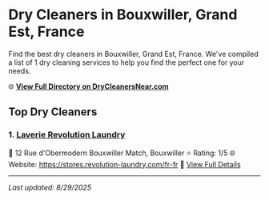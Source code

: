 # Dry Cleaners in Bouxwiller, Grand Est, France

Find the best dry cleaners in Bouxwiller, Grand Est, France. We've compiled a list of 1 dry cleaning services to help you find the perfect one for your needs.

🌐 **[View Full Directory on DryCleanersNear.com](https://drycleanersnear.com/city/France/Grand%20Est/Bouxwiller)**

## Top Dry Cleaners

### 1. [Laverie Revolution Laundry](https://drycleanersnear.com/dryCleaner/68afb8b04e19aac41e8a21f2/laverie-revolution-laundry)
📍 12 Rue d'Obermodern Bouxwiller Match, Bouxwiller
⭐ Rating: 1/5
🌐 Website: https://stores.revolution-laundry.com/fr-fr
🔗 [View Full Details](https://drycleanersnear.com/dryCleaner/68afb8b04e19aac41e8a21f2/laverie-revolution-laundry)


---

*Last updated: 8/29/2025*
